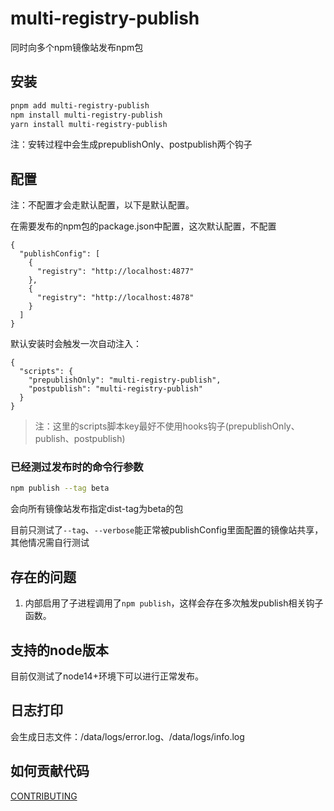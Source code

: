 # multi-registry-publish

同时向多个npm镜像站发布npm包

## 安装

```bash
pnpm add multi-registry-publish
npm install multi-registry-publish
yarn install multi-registry-publish
```

注：安转过程中会生成prepublishOnly、postpublish两个钩子

## 配置

注：不配置才会走默认配置，以下是默认配置。

在需要发布的npm包的package.json中配置，这次默认配置，不配置

```json5
{
  "publishConfig": [
    {
      "registry": "http://localhost:4877"
    },
    {
      "registry": "http://localhost:4878"
    }
  ]
}
```

默认安装时会触发一次自动注入：

```json5
{
  "scripts": {
    "prepublishOnly": "multi-registry-publish",
    "postpublish": "multi-registry-publish"
  }
}
```

> 注：这里的scripts脚本key最好不使用hooks钩子(prepublishOnly、publish、postpublish)

### 已经测过发布时的命令行参数

```bash
npm publish --tag beta
```

会向所有镜像站发布指定dist-tag为beta的包

目前只测试了`--tag`、`--verbose`能正常被publishConfig里面配置的镜像站共享，其他情况需自行测试

## 存在的问题

1. 内部启用了子进程调用了`npm publish`，这样会存在多次触发publish相关钩子函数。

## 支持的node版本

目前仅测试了node14+环境下可以进行正常发布。

## 日志打印

会生成日志文件：/data/logs/error.log、/data/logs/info.log

## 如何贡献代码

[CONTRIBUTING](./CONTRIBUTING.md)
